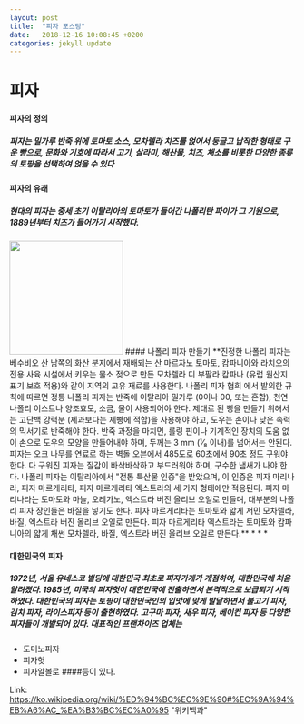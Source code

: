 ```yaml
---
layout: post
title:  "피자 포스팅"
date:   2018-12-16 10:08:45 +0200
categories: jekyll update
---
```

피자
=============
#### 피자의 정의
##### 피자는 밀가루 반죽 위에 토마토 소스, 모차렐라 치즈를 얹어서 둥글고 납작한 형태로 구운 빵으로, 문화와 기호에 따라서 고기, 살라미, 해산물, 치즈, 채소를 비롯한 다양한 종류의 토핑을 선택하여 얹을 수 있다
#### 피자의 유래
##### 현대의 피자는 중세 초기 이탈리아의 토마토가 들어간 나폴리탄 파이가 그 기원으로, 1889년부터 치즈가 들어가기 시작했다.

<img width="200" height="200" src="https://cdn.dominos.co.kr/admin/upload/goods/20180827_ca1sFpdy.jpg">
#### 나폴리 피자 만들기
**진정한 나폴리 피자는 베수비오 산 남쪽의 화산 분지에서 재배되는 산 마르자노 토마토, 캄파니아와 라치오의 전용 사육 시설에서 키우는 물소 젖으로 만든 모차렐라 디 부팔라 캄파나 (유럽 원산지 표기 보호 적용)와 같이 지역의 고유 재료를 사용한다. 나폴리 피자 협회 에서 발의한 규칙에 따르면 정통 나폴리 피자는 반죽에 이탈리아 밀가루 (0이나 00, 또는 혼합), 천연 나폴리 이스트나 양조효모, 소금, 물이 사용되어야 한다. 제대로 된 빵을 만들기 위해서는 고단백 강력분 (제과보다는 제빵에 적합)을 사용해야 하고, 도우는 손이나 낮은 속력의 믹서기로 반죽해야 한다. 반죽 과정을 마치면, 롤링 핀이나 기계적인 장치의 도움 없이 손으로 도우의 모양을 만들어내야 하며, 두께는 3 mm (¹⁄₈ 이내)를 넘어서는 안된다. 피자는 오크 나무를 연료로 하는 벽돌 오븐에서 485도로 60초에서 90초 정도 구워야 한다. 다 구워진 피자는 질감이 바삭바삭하고 부드러워야 하며, 구수한 냄새가 나야 한다. 나폴리 피자는 이탈리아에서 "전통 특산물 인증"을 받았으며, 이 인증은 피자 마리나라, 피자 마르게리타, 피자 마르게리타 엑스트라의 세 가지 형태에만 적용된다. 피자 마리나라는 토마토와 마늘, 오레가노, 엑스트라 버진 올리브 오일로 만들며, 대부분의 나폴리 피자 장인들은 바질을 넣기도 한다. 피자 마르게리타는 토마토와 얇게 저민 모차렐라, 바질, 엑스트라 버진 올리브 오일로 만든다. 피자 마르게리타 엑스트라는 토마토와 캄파니아의 얇게 채썬 모차렐라, 바질, 엑스트라 버진 올리브 오일로 만든다.**
* * *


#### 대한민국의 피자
##### 1972년, 서울 유네스코 빌딩에 대한민국 최초로 피자가게가 개점하여, 대한민국에 처음 알려졌다. 1985년, 미국의 피자헛이 대한민국에 진출하면서 본격적으로 보급되기 시작하였다. 대한민국의 피자는 토핑이 대한민국인의 입맛에 맞게 발달하면서 불고기 피자, 김치 피자, 라이스피자 등이 출현하였다. 고구마 피자, 새우 피자, 베이컨 피자 등 다양한 피자들이 개발되어 있다. 대표적인 프랜차이즈 업체는
* 도미노피자
* 피자헛
* 피자알볼로
####등이 있다.

Link: https://ko.wikipedia.org/wiki/%ED%94%BC%EC%9E%90#%EC%9A%94%EB%A6%AC_%EA%B3%BC%EC%A0%95 "위키백과"
